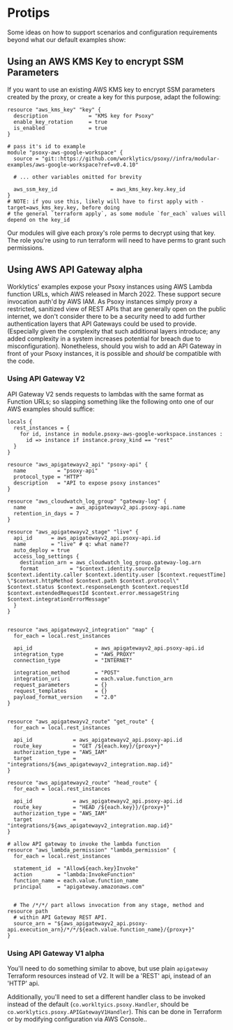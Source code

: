 # Protips

Some ideas on how to support scenarios and configuration requirements beyond what our default
examples show:


## Using an AWS KMS Key to encrypt SSM Parameters

If you want to use an existing AWS KMS key to encrypt SSM parameters created by the proxy, or create
a key for this purpose, adapt the following:

```hcl
resource "aws_kms_key" "key" {
  description             = "KMS key for Psoxy"
  enable_key_rotation     = true
  is_enabled              = true
}

# pass it's id to example
module "psoxy-aws-google-workspace" {
  source = "git::https://github.com/worklytics/psoxy//infra/modular-examples/aws-google-workspace?ref=v0.4.10"

  # ... other variables omitted for brevity

  aws_ssm_key_id                 = aws_kms_key.key.key_id
}
# NOTE: if you use this, likely will have to first apply with -target=aws_kms_key.key, before doing
# the general `terraform apply`, as some module `for_each` values will depend on the key_id
```

Our modules will give each proxy's role perms to decrypt using that key.  The role you're using to
run terraform will need to have perms to grant such permissions.


## Using AWS API Gateway **alpha**

Worklytics' examples expose your Psoxy instances using AWS Lambda function URLs, which AWS released
in March 2022. These support secure invocation auth'd by AWS IAM. As Psoxy instances simply proxy
a restricted, sanitized view of REST APIs that are generally open on the public internet, we don't
consider there to be a security need to add further authentication layers that API Gateways could
be used to provide. (Especially given the complexity that such additional layers introduce; any
added complexity in a system increases potential for breach due to misconfiguration). Nonetheless,
should you wish to add an API Gateway in front of your Psoxy instances, it is possible and *should*
be compatible with the code.

### Using API Gateway V2
API Gateway V2 sends requests to lambdas with the same format as Function URLs; so slapping something
like the following onto one of our AWS examples should suffice:

```hcl
locals {
  rest_instances = {
    for id, instance in module.psoxy-aws-google-workspace.instances :
      id => instance if instance.proxy_kind == "rest"
  }
}

resource "aws_apigatewayv2_api" "psoxy-api" {
  name          = "psoxy-api"
  protocol_type = "HTTP"
  description   = "API to expose psoxy instances"
}

resource "aws_cloudwatch_log_group" "gateway-log" {
  name              = aws_apigatewayv2_api.psoxy-api.name
  retention_in_days = 7
}

resource "aws_apigatewayv2_stage" "live" {
  api_id      = aws_apigatewayv2_api.psoxy-api.id
  name        = "live" # q: what name??
  auto_deploy = true
  access_log_settings {
    destination_arn = aws_cloudwatch_log_group.gateway-log.arn
    format          = "$context.identity.sourceIp $context.identity.caller $context.identity.user [$context.requestTime] \"$context.httpMethod $context.path $context.protocol\" $context.status $context.responseLength $context.requestId $context.extendedRequestId $context.error.messageString $context.integrationErrorMessage"
  }
}


resource "aws_apigatewayv2_integration" "map" {
  for_each = local.rest_instances

  api_id                    = aws_apigatewayv2_api.psoxy-api.id
  integration_type          = "AWS_PROXY"
  connection_type           = "INTERNET"

  integration_method        = "POST"
  integration_uri           = each.value.function_arn
  request_parameters        = {}
  request_templates         = {}
  payload_format_version    = "2.0"
}


resource "aws_apigatewayv2_route" "get_route" {
  for_each = local.rest_instances

  api_id             = aws_apigatewayv2_api.psoxy-api.id
  route_key          = "GET /${each.key}/{proxy+}"
  authorization_type = "AWS_IAM"
  target             = "integrations/${aws_apigatewayv2_integration.map.id}"
}

resource "aws_apigatewayv2_route" "head_route" {
  for_each = local.rest_instances

  api_id             = aws_apigatewayv2_api.psoxy-api.id
  route_key          = "HEAD /${each.key}}/{proxy+}"
  authorization_type = "AWS_IAM"
  target             = "integrations/${aws_apigatewayv2_integration.map.id}"
}

# allow API gateway to invoke the lambda function
resource "aws_lambda_permission" "lambda_permission" {
  for_each = local.rest_instances

  statement_id  = "Allow${each.key}Invoke"
  action        = "lambda:InvokeFunction"
  function_name = each.value.function_name
  principal     = "apigateway.amazonaws.com"


  # The /*/*/ part allows invocation from any stage, method and resource path
  # within API Gateway REST API.
  source_arn = "${aws_apigatewayv2_api.psoxy-api.execution_arn}/*/*/${each.value.function_name}/{proxy+}"
}
```

### Using API Gateway V1 **alpha**

You'll need to do something similar to above, but use plain `apigateway` Terraform resources instead
of V2. It will be a 'REST' api, instead of an 'HTTP' api.

Additionally, you'll need to set a different handler class to be invoked instead of the default
(`co.workltyics.psoxy.Handler`, should be `co.worklytics.psoxy.APIGatewayV1Handler`). This can be
done in Terraform or by modifying configuration via AWS Console..








